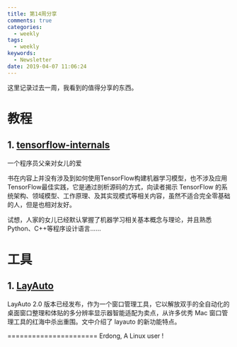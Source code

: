```yaml
---
title: 第14周分享
comments: true
categories:
  - weekly
tags:
  - weekly
keywords:
  - Newsletter
date: 2019-04-07 11:06:24
---
```



这里记录过去一周，我看到的值得分享的东西。
<!--more-->


# 教程

## 1. [tensorflow-internals](https://github.com/horance-liu/tensorflow-internals)

一个程序员父亲对女儿的爱

书在内容上并没有涉及到如何使用TensorFlow构建机器学习模型，也不涉及应用TensorFlow最佳实践，它是通过剖析源码的方式，向读者揭示 TensorFlow 的系统架构、领域模型、工作原理、及其实现模式等相关内容，虽然不适合完全零基础的人，但是也相对友好。

试想，人家的女儿已经默认掌握了机器学习相关基本概念与理论，并且熟悉Python、C++等程序设计语言……

# 工具

## 1. [LayAuto](https://sspai.com/post/4152)

LayAuto 2.0 版本已经发布，作为一个窗口管理工具，它以解放双手的全自动化的桌面窗口整理和体贴的多分辨率显示器智能适配为卖点，从许多优秀 Mac 窗口管理工具的红海中杀出重围。文中介绍了 layauto 的新功能特点。



======================
Erdong, A Linux user !
